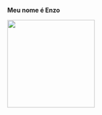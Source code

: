 **Meu nome é Enzo**
 
 <img height="200px" src="https://cdn.jsdelivr.net/gh/devicons/devicon@latest/icons/codeigniter/codeigniter-plain.svg" />
          
